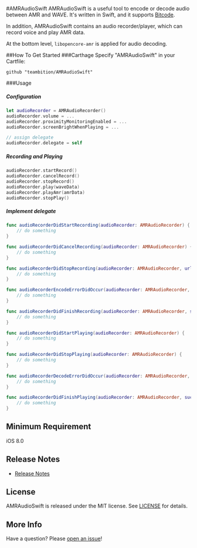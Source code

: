 #AMRAudioSwift
AMRAudioSwift is a useful tool to encode or decode audio between AMR and WAVE. It's written in Swift, and it supports [Bitcode](https://developer.apple.com/library/prerelease/ios/documentation/IDEs/Conceptual/AppDistributionGuide/AppThinning/AppThinning.html#//apple_ref/doc/uid/TP40012582-CH35-SW3).

In addition, AMRAudioSwift contains an audio recorder/player, which can record voice and play AMR data.

At the bottom level,  ```libopencore-amr``` is applied for audio decoding.

##How To Get Started
###Carthage
Specify "AMRAudioSwift" in your Cartfile:
```ogdl 
github "teambition/AMRAudioSwift"
```

###Usage
#####  Configuration
```swift
let audioRecorder = AMRAudioRecorder()
audioRecorder.volume = ...
audioRecorder.proximityMonitoringEnabled = ...
audioRecorder.screenBrightWhenPlaying = ...

// assign delegate
audioRecorder.delegate = self
```

##### Recording and Playing
```swift
audioRecorder.startRecord()
audioRecorder.cancelRecord()
audioRecorder.stopRecord()
audioRecorder.play(waveData)
audioRecorder.playAmr(amrData)
audioRecorder.stopPlay()
```

#####  Implement delegate
```swift
func audioRecorderDidStartRecording(audioRecorder: AMRAudioRecorder) {
    // do something
}

func audioRecorderDidCancelRecording(audioRecorder: AMRAudioRecorder) {
    // do something
}

func audioRecorderDidStopRecording(audioRecorder: AMRAudioRecorder, url: NSURL?) {
    // do something
}

func audioRecorderEncodeErrorDidOccur(audioRecorder: AMRAudioRecorder, error: NSError?) {
    // do something
}

func audioRecorderDidFinishRecording(audioRecorder: AMRAudioRecorder, successfully flag: Bool) {
    // do something
}

func audioRecorderDidStartPlaying(audioRecorder: AMRAudioRecorder) {
    // do something
}

func audioRecorderDidStopPlaying(audioRecorder: AMRAudioRecorder) {
    // do something
}

func audioRecorderDecodeErrorDidOccur(audioRecorder: AMRAudioRecorder, error: NSError?) {
    // do something
}

func audioRecorderDidFinishPlaying(audioRecorder: AMRAudioRecorder, successfully flag: Bool) {
    // do something
}
```

## Minimum Requirement
iOS 8.0

## Release Notes
* [Release Notes](https://github.com/teambition/AMRAudioSwift/releases)

## License
AMRAudioSwift is released under the MIT license. See [LICENSE](https://github.com/teambition/AMRAudioSwift/blob/master/LICENSE.md) for details.

## More Info
Have a question? Please [open an issue](https://github.com/teambition/AMRAudioSwift/issues/new)!
